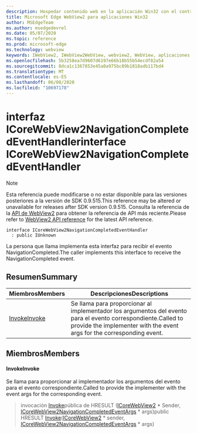```yaml
---
description: Hospedar contenido web en la aplicación Win32 con el control Microsoft Edge WebView2
title: Microsoft Edge WebView2 para aplicaciones Win32
author: MSEdgeTeam
ms.author: msedgedevrel
ms.date: 05/07/2020
ms.topic: reference
ms.prod: microsoft-edge
ms.technology: webview
keywords: IWebView2, IWebView2WebView, webview2, WebView, aplicaciones Win32, Win32, Edge, ICoreWebView2, ICoreWebView2Controller, control de explorador, HTML Edge
ms.openlocfilehash: 5b3258ea7d9607d6197e66b18b55b54ecdf82a54
ms.sourcegitcommit: 8dca1c1367853e45a0a975bc89b1818adb117bd4
ms.translationtype: MT
ms.contentlocale: es-ES
ms.lasthandoff: 06/08/2020
ms.locfileid: "10697178"
---
```

# <span data-ttu-id="75275-104">interfaz ICoreWebView2NavigationCompletedEventHandler</span><span class="sxs-lookup"><span data-stu-id="75275-104">interface ICoreWebView2NavigationCompletedEventHandler</span></span> 

> [!NOTE]
> <span data-ttu-id="75275-105">Esta referencia puede modificarse o no estar disponible para las versiones posteriores a la versión de SDK 0.9.515.</span><span class="sxs-lookup"><span data-stu-id="75275-105">This reference may be altered or unavailable for releases after SDK version 0.9.515.</span></span> <span data-ttu-id="75275-106">Consulta la referencia de la [API de WebView2](../../../webview2-api-reference.md) para obtener la referencia de API más reciente.</span><span class="sxs-lookup"><span data-stu-id="75275-106">Please refer to [WebView2 API reference](../../../webview2-api-reference.md) for the latest API reference.</span></span>

```
interface ICoreWebView2NavigationCompletedEventHandler
  : public IUnknown
```

<span data-ttu-id="75275-107">La persona que llama implementa esta interfaz para recibir el evento NavigationCompleted.</span><span class="sxs-lookup"><span data-stu-id="75275-107">The caller implements this interface to receive the NavigationCompleted event.</span></span>

## <span data-ttu-id="75275-108">Resumen</span><span class="sxs-lookup"><span data-stu-id="75275-108">Summary</span></span>

 <span data-ttu-id="75275-109">Miembros</span><span class="sxs-lookup"><span data-stu-id="75275-109">Members</span></span>                        | <span data-ttu-id="75275-110">Descripciones</span><span class="sxs-lookup"><span data-stu-id="75275-110">Descriptions</span></span>
--------------------------------|---------------------------------------------
[<span data-ttu-id="75275-111">Invoke</span><span class="sxs-lookup"><span data-stu-id="75275-111">Invoke</span></span>](#invoke) | <span data-ttu-id="75275-112">Se llama para proporcionar al implementador los argumentos del evento para el evento correspondiente.</span><span class="sxs-lookup"><span data-stu-id="75275-112">Called to provide the implementer with the event args for the corresponding event.</span></span>

## <span data-ttu-id="75275-113">Miembros</span><span class="sxs-lookup"><span data-stu-id="75275-113">Members</span></span>

#### <span data-ttu-id="75275-114">Invoke</span><span class="sxs-lookup"><span data-stu-id="75275-114">Invoke</span></span> 

<span data-ttu-id="75275-115">Se llama para proporcionar al implementador los argumentos del evento para el evento correspondiente.</span><span class="sxs-lookup"><span data-stu-id="75275-115">Called to provide the implementer with the event args for the corresponding event.</span></span>

> <span data-ttu-id="75275-116">invocación [Invoke](#invoke)pública de HRESULT ([ICoreWebView2](icorewebview2.md) \* Sender, [ICoreWebView2NavigationCompletedEventArgs](icorewebview2navigationcompletedeventargs.md) \* args)</span><span class="sxs-lookup"><span data-stu-id="75275-116">public HRESULT [Invoke](#invoke)([ICoreWebView2](icorewebview2.md) \* sender, [ICoreWebView2NavigationCompletedEventArgs](icorewebview2navigationcompletedeventargs.md) \* args)</span></span>

